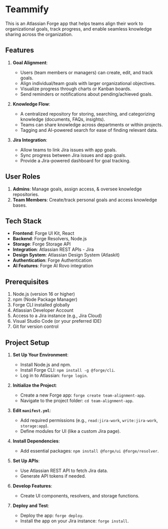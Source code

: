 # Teammify

This is an Atlassian Forge app that helps teams align their work to organizational goals, track progress, and enable seamless knowledge sharing across the organization.

## Features

1. **Goal Alignment**:
   - Users (team members or managers) can create, edit, and track goals.
   - Align individual/team goals with larger organizational objectives.
   - Visualize progress through charts or Kanban boards.
   - Send reminders or notifications about pending/achieved goals.

2. **Knowledge Flow**:
   - A centralized repository for storing, searching, and categorizing knowledge (documents, FAQs, insights).
   - Teams can share knowledge across departments or within projects.
   - Tagging and AI-powered search for ease of finding relevant data.

3. **Jira Integration**:
   - Allow teams to link Jira issues with app goals.
   - Sync progress between Jira issues and app goals.
   - Provide a Jira-powered dashboard for goal tracking.

## User Roles

1. **Admins**: Manage goals, assign access, & oversee knowledge repositories.
2. **Team Members**: Create/track personal goals and access knowledge bases.

## Tech Stack

- **Frontend**: Forge UI Kit, React 
- **Backend**: Forge Resolvers, Node.js
- **Storage**: Forge Storage API
- **Integration**: Atlassian REST APIs - Jira
- **Design System**: Atlassian Design System (Atlaskit)
- **Authentication**: Forge Authentication
- **AI Features**: Forge AI Rovo integration

## Prerequisites

1. Node.js (version 16 or higher)
2. npm (Node Package Manager)
3. Forge CLI installed globally
4. Atlassian Developer Account
5. Access to a Jira instance (e.g., Jira Cloud)
6. Visual Studio Code (or your preferred IDE)
7. Git for version control

## Project Setup

1. **Set Up Your Environment**:
   - Install Node.js and npm.
   - Install Forge CLI: `npm install -g @forge/cli`.
   - Log in to Atlassian: `forge login`.

2. **Initialize the Project**:
   - Create a new Forge app: `forge create team-alignment-app`.
   - Navigate to the project folder: `cd team-alignment-app`.

3. **Edit `manifest.yml`**:
   - Add required permissions (e.g., `read:jira-work`, `write:jira-work`, `storage:app`).
   - Define modules for UI (like a custom Jira page).

4. **Install Dependencies**:
   - Add essential packages: `npm install @forge/ui @forge/resolver`.

5. **Set Up APIs**:
   - Use Atlassian REST API to fetch Jira data.
   - Generate API tokens if needed.

6. **Develop Features**:
   - Create UI components, resolvers, and storage functions.

7. **Deploy and Test**:
   - Deploy the app: `forge deploy`.
   - Install the app on your Jira instance: `forge install`.
